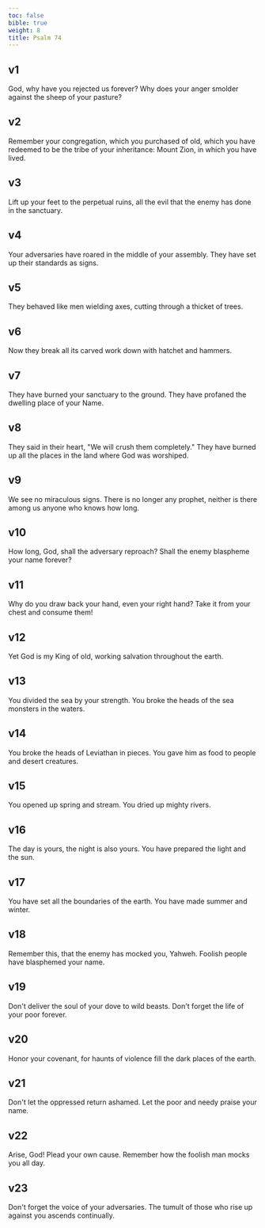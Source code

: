 ```yaml
---
toc: false
bible: true
weight: 8
title: Psalm 74
---
```




## v1 
God, why have you rejected us forever? Why does your anger smolder against the sheep of your pasture? 

## v2 
Remember your congregation, which you purchased of old, which you have redeemed to be the tribe of your inheritance: Mount Zion, in which you have lived. 

## v3 
Lift up your feet to the perpetual ruins, all the evil that the enemy has done in the sanctuary. 

## v4 
Your adversaries have roared in the middle of your assembly. They have set up their standards as signs. 

## v5 
They behaved like men wielding axes, cutting through a thicket of trees. 

## v6 
Now they break all its carved work down with hatchet and hammers. 

## v7 
They have burned your sanctuary to the ground. They have profaned the dwelling place of your Name. 

## v8 
They said in their heart, "We will crush them completely." They have burned up all the places in the land where God was worshiped. 

## v9 
We see no miraculous signs. There is no longer any prophet, neither is there among us anyone who knows how long. 

## v10 
How long, God, shall the adversary reproach? Shall the enemy blaspheme your name forever? 

## v11 
Why do you draw back your hand, even your right hand? Take it from your chest and consume them! 

## v12 
Yet God is my King of old, working salvation throughout the earth. 

## v13 
You divided the sea by your strength. You broke the heads of the sea monsters in the waters. 

## v14 
You broke the heads of Leviathan in pieces. You gave him as food to people and desert creatures. 

## v15 
You opened up spring and stream. You dried up mighty rivers. 

## v16 
The day is yours, the night is also yours. You have prepared the light and the sun. 

## v17 
You have set all the boundaries of the earth. You have made summer and winter. 

## v18 
Remember this, that the enemy has mocked you, Yahweh. Foolish people have blasphemed your name. 

## v19 
Don't deliver the soul of your dove to wild beasts. Don't forget the life of your poor forever. 

## v20 
Honor your covenant, for haunts of violence fill the dark places of the earth. 

## v21 
Don't let the oppressed return ashamed. Let the poor and needy praise your name. 

## v22 
Arise, God! Plead your own cause. Remember how the foolish man mocks you all day. 

## v23 
Don't forget the voice of your adversaries. The tumult of those who rise up against you ascends continually.
